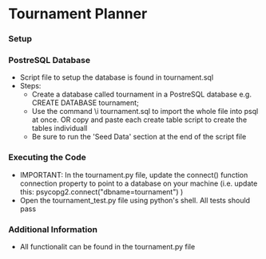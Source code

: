 # Tournament Planner #

### Setup ###

### PostreSQL Database ###

*	Script file to setup the database is found in tournament.sql
*	Steps:
	*	Create a database called tournament in a PostreSQL database e.g.  CREATE DATABASE tournament;
	*	Use the command \i tournament.sql to import the whole file into psql at once. OR copy and paste each create table script to create the tables individuall
	*	Be sure to run the 'Seed Data' section at the end of the script file

### Executing the Code ###
*	IMPORTANT: In the tournament.py file, update the connect() function connection property to point to a database on your machine (i.e. update this: psycopg2.connect("dbname=tournament") )
*	Open the tournament_test.py file using python's shell. All tests should pass

### Additional Information ###
*	All functionalit can be found in the tournament.py file